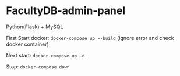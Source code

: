 # FacultyDB-admin-panel
Python(Flask) + MySQL

First Start docker:
```docker-compose up --build```
(ignore error and check docker container)

Next start:
```docker-compose up -d```

Stop:
```docker-compose down```
